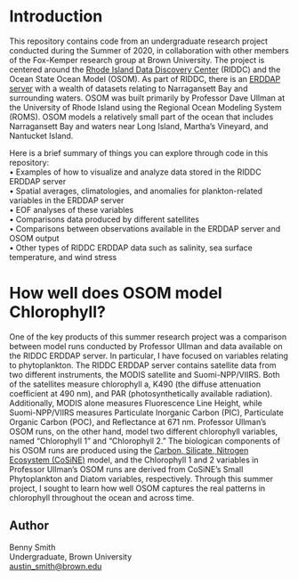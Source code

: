# **Introduction**
This repository contains code from an undergraduate research project conducted during the Summer of 2020, in collaboration with other members of the Fox-Kemper research group at Brown University. The project is centered around the [Rhode Island Data Discovery Center](http://ridatadiscovery.org/#/) (RIDDC) and the Ocean State Ocean Model (OSOM). As part of RIDDC, there is an [ERDDAP server](https://pricaimcit.services.brown.edu/erddap/index.html) with a wealth of datasets relating to Narragansett Bay and surrounding waters. OSOM was built primarily by Professor Dave Ullman at the University of Rhode Island using the Regional Ocean Modeling System (ROMS). OSOM models a relatively small part of the ocean that includes Narragansett Bay and waters near Long Island, Martha’s Vineyard, and Nantucket Island.

Here is a brief summary of things you can explore through code in this repository:<br/>
•	Examples of how to visualize and analyze data stored in the RIDDC ERDDAP server<br/>
•	Spatial averages, climatologies, and anomalies for plankton-related variables in the ERDDAP server<br/>
•	EOF analyses of these variables<br/>
•	Comparisons data produced by different satellites<br/>
•	Comparisons between observations available in the ERDDAP server and OSOM output<br/>
•	Other types of RIDDC ERDDAP data such as salinity, sea surface temperature, and wind stress

# **How well does OSOM model Chlorophyll?**

One of the key products of this summer research project was a comparison between model runs conducted by Professor Ullman and data available on the RIDDC ERDDAP server. In particular, I have focused on variables relating to phytoplankton. The RIDDC ERDDAP server contains satellite data from two different instruments, the MODIS satellite and Suomi-NPP/VIIRS. Both of the satellites measure chlorophyll a, K490 (the diffuse attenuation coefficient at 490 nm), and PAR (photosynthetically available radiation). Additionally, MODIS alone measures Fluorescence Line Height, while Suomi-NPP/VIIRS measures Particulate Inorganic Carbon (PIC), Particulate Organic Carbon (POC), and Reflectance at 671 nm. Professor Ullman’s OSOM runs, on the other hand, model two different chlorophyll variables, named “Chlorophyll 1” and “Chlorophyll 2.” The biologican components of his OSOM runs are produced using the [Carbon, Silicate, Nitrogen Ecosystem (CoSiNE)](http://ccrm.vims.edu/schismweb/CoSiNE_manual_ZG_v5.pdf) model, and the Chlorophyll 1 and 2 variables in Professor Ullman’s OSOM runs are derived from CoSiNE’s Small Phytoplankton and Diatom variables, respectively. Through this summer project, I sought to learn how well OSOM captures the real patterns in chlorophyll throughout the ocean and across time.

## **Author**
Benny Smith<br/>
Undergraduate, Brown University<br/>
austin_smith@brown.edu
